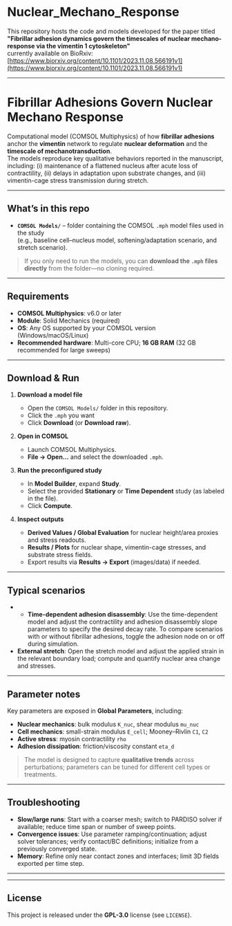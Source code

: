 # Nuclear_Mechano_Response

This repository hosts the code and models developed for the paper titled  
**"Fibrillar adhesion dynamics govern the timescales of nuclear mechano-response via the vimentin 1 cytoskeleton"**  
currently available on BioRxiv: [https://www.biorxiv.org/content/10.1101/2023.11.08.566191v1](https://www.biorxiv.org/content/10.1101/2023.11.08.566191v1)

---

# Fibrillar Adhesions Govern Nuclear Mechano Response

Computational model (COMSOL Multiphysics) of how **fibrillar adhesions** anchor the **vimentin** network to regulate **nuclear deformation** and the **timescale of mechanotransduction**.  
The models reproduce key qualitative behaviors reported in the manuscript, including: (i) maintenance of a flattened nucleus after acute loss of contractility, (ii) delays in adaptation upon substrate changes, and (iii) vimentin-cage stress transmission during stretch.

---

## What’s in this repo

- **`COMSOL Models/`** – folder containing the COMSOL `.mph` model files used in the study  
  (e.g., baseline cell–nucleus model, softening/adaptation scenario, and stretch scenario).

> If you only need to run the models, you can **download the `.mph` files directly** from the folder—no cloning required.

---

## Requirements

- **COMSOL Multiphysics**: v6.0 or later  
- **Module**: Solid Mechanics (required)  
- **OS**: Any OS supported by your COMSOL version (Windows/macOS/Linux)  
- **Recommended hardware**: Multi-core CPU; **16 GB RAM** (32 GB recommended for large sweeps)

---

## Download & Run 

1. **Download a model file**
   - Open the `COMSOL Models/` folder in this repository.
   - Click the `.mph` you want 
   - Click **Download** (or **Download raw**).

2. **Open in COMSOL**
   - Launch COMSOL Multiphysics.
   - **File → Open…** and select the downloaded `.mph`.

3. **Run the preconfigured study**
   - In **Model Builder**, expand **Study**.
   - Select the provided **Stationary** or **Time Dependent** study (as labeled in the file).
   - Click **Compute**.

4. **Inspect outputs**
   - **Derived Values / Global Evaluation** for nuclear height/area proxies and stress readouts.
   - **Results / Plots** for nuclear shape, vimentin-cage stresses, and substrate stress fields.
   - Export results via **Results → Export** (images/data) if needed.

---

## Typical scenarios

- - **Time-dependent adhesion disassembly**: Use the time-dependent model and adjust the contractility and adhesion disassembly slope parameters to specify the desired decay rate. To compare scenarios with or without fibrillar adhesions, toggle the adhesion node on or off during simulation.
- **External stretch**: Open the stretch model and adjust the applied strain in the relevant boundary load; compute and quantify nuclear area change and stresses.

---

## Parameter notes

Key parameters are exposed in **Global Parameters**, including:
- **Nuclear mechanics**: bulk modulus `K_nuc`, shear modulus `mu_nuc`
- **Cell mechanics**: small-strain modulus `E_cell`; Mooney–Rivlin `C1`, `C2`
- **Active stress**: myosin contractility `rho`
- **Adhesion dissipation**: friction/viscosity constant `eta_d`

> The model is designed to capture **qualitative trends** across perturbations; parameters can be tuned for different cell types or treatments.

---

## Troubleshooting

- **Slow/large runs**: Start with a coarser mesh; switch to PARDISO solver if available; reduce time span or number of sweep points.
- **Convergence issues**: Use parameter ramping/continuation; adjust solver tolerances; verify contact/BC definitions; initialize from a previously converged state.
- **Memory**: Refine only near contact zones and interfaces; limit 3D fields exported per time step.

---

---

## License

This project is released under the **GPL-3.0** license (see `LICENSE`).
